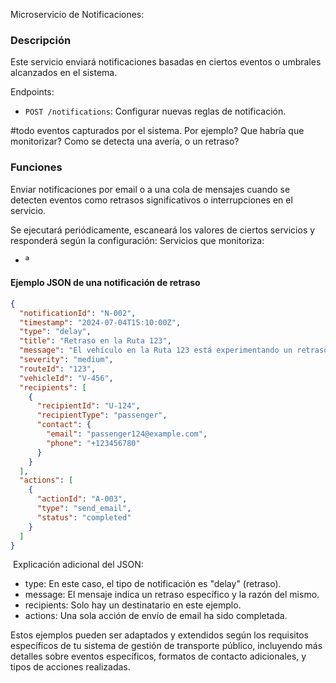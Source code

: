 Microservicio de Notificaciones:

### Descripción
Este servicio enviará notificaciones basadas en ciertos eventos o umbrales alcanzados en el sistema.

Endpoints:
-  `POST /notifications`: Configurar nuevas reglas de notificación.

#todo eventos capturados por el sistema. Por ejemplo? Que habría que monitorizar?
Como se detecta una avería, o un retraso?
### Funciones 
Enviar notificaciones por email o a una cola de mensajes cuando se detecten eventos como retrasos significativos o interrupciones en el servicio.

Se ejecutará periódicamente, escaneará los valores de ciertos servicios y responderá según la configuración: 
Servicios que monitoriza:
- ª

#### Ejemplo JSON de una notificación de retraso

```json
{
  "notificationId": "N-002",
  "timestamp": "2024-07-04T15:10:00Z",
  "type": "delay",
  "title": "Retraso en la Ruta 123",
  "message": "El vehículo en la Ruta 123 está experimentando un retraso de 10 minutos debido a tráfico pesado. Agradecemos su paciencia.",
  "severity": "medium",
  "routeId": "123",
  "vehicleId": "V-456",
  "recipients": [
    {
      "recipientId": "U-124",
      "recipientType": "passenger",
      "contact": {
        "email": "passenger124@example.com",
        "phone": "+123456780"
      }
    }
  ],
  "actions": [
    {
      "actionId": "A-003",
      "type": "send_email",
      "status": "completed"
    }
  ]
}
```

 Explicación adicional del JSON:
- type: En este caso, el tipo de notificación es "delay" (retraso).
- message: El mensaje indica un retraso específico y la razón del mismo.
- recipients: Solo hay un destinatario en este ejemplo.
- actions: Una sola acción de envío de email ha sido completada.

Estos ejemplos pueden ser adaptados y extendidos según los requisitos específicos de tu sistema de gestión de transporte público, incluyendo más detalles sobre eventos específicos, formatos de contacto adicionales, y tipos de acciones realizadas.
